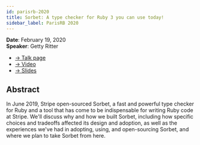 ```yaml
---
id: parisrb-2020
title: Sorbet: A type checker for Ruby 3 you can use today!
sidebar_label: ParisRB 2020
---
```


**Date**: February 19, 2020\
**Speaker**: Getty Ritter

- [→ Talk page](https://2020.rubyparis.org/#schedule)
- [→ Video](https://www.youtube.com/watch?v=O154LCbFNOY)
- [→ Slides](https://sorbet.run/talks/ParisRB2020/#/)

## Abstract

In June 2019, Stripe open-sourced Sorbet, a fast and powerful type checker for Ruby and a tool that has come to be indispensable for writing Ruby code at Stripe. We'll discuss why and how we built Sorbet, including how specific choices and tradeoffs affected its design and adoption, as well as the experiences we've had in adopting, using, and open-sourcing Sorbet, and where we plan to take Sorbet from here.
